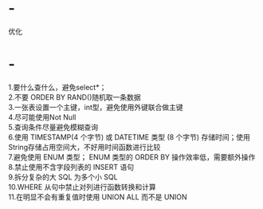 # -
优化
# -
1.要什么查什么，避免select*；<br/>
2.不要 ORDER BY RAND()随机取一条数据<br/>
3.一张表设置一个主键，int型，避免使用外键联合做主键<br/>
4.尽可能使用Not Null<br/>
5.查询条件尽量避免模糊查询<br/>
6.使用 TIMESTAMP(4 个字节) 或 DATETIME 类型 (8 个字节) 存储时间；使用String存储占用空间大，不好用时间函数进行比较<br/>
7.避免使用 ENUM 类型； ENUM 类型的 ORDER BY 操作效率低，需要额外操作<br/>
8.禁止使用不含字段列表的 INSERT 语句<br/>
9.拆分复杂的大 SQL 为多个小 SQL<br/>
10.WHERE 从句中禁止对列进行函数转换和计算<br/>
11.在明显不会有重复值时使用 UNION ALL 而不是 UNION<br/>
